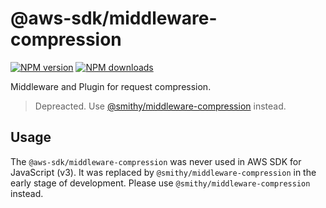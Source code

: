 # @aws-sdk/middleware-compression

[![NPM version](https://img.shields.io/npm/v/@aws-sdk/middleware-token/latest.svg)](https://www.npmjs.com/package/@aws-sdk/middleware-compression)
[![NPM downloads](https://img.shields.io/npm/dm/@aws-sdk/middleware-token.svg)](https://www.npmjs.com/package/@aws-sdk/middleware-compression)

Middleware and Plugin for request compression.

> Depreacted. Use [@smithy/middleware-compression](https://www.npmjs.com/package/@smithy/middleware-compression) instead.

## Usage

The `@aws-sdk/middleware-compression` was never used in AWS SDK for JavaScript (v3). It was replaced by `@smithy/middleware-compression` in the early stage of development. Please use `@smithy/middleware-compression` instead.
